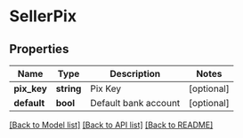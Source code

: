 # SellerPix

## Properties
Name | Type | Description | Notes
------------ | ------------- | ------------- | -------------
**pix_key** | **string** | Pix Key | [optional] 
**default** | **bool** | Default bank account | [optional] 

[[Back to Model list]](../../README.md#documentation-for-models) [[Back to API list]](../../README.md#documentation-for-api-endpoints) [[Back to README]](../../README.md)

